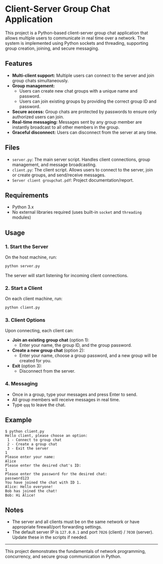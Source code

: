 # Client-Server Group Chat Application

This project is a Python-based client-server group chat application that allows multiple users to communicate in real time over a network. The system is implemented using Python sockets and threading, supporting group creation, joining, and secure messaging.

## Features
- **Multi-client support:** Multiple users can connect to the server and join group chats simultaneously.
- **Group management:**
  - Users can create new chat groups with a unique name and password.
  - Users can join existing groups by providing the correct group ID and password.
- **Secure access:** Group chats are protected by passwords to ensure only authorized users can join.
- **Real-time messaging:** Messages sent by any group member are instantly broadcast to all other members in the group.
- **Graceful disconnect:** Users can disconnect from the server at any time.

## Files
- `server.py`: The main server script. Handles client connections, group management, and message broadcasting.
- `client.py`: The client script. Allows users to connect to the server, join or create groups, and send/receive messages.
- `Server client groupchat.pdf`: Project documentation/report.

## Requirements
- Python 3.x
- No external libraries required (uses built-in `socket` and `threading` modules)

## Usage
### 1. Start the Server
On the host machine, run:
```bash
python server.py
```
The server will start listening for incoming client connections.

### 2. Start a Client
On each client machine, run:
```bash
python client.py
```

### 3. Client Options
Upon connecting, each client can:
- **Join an existing group chat** (option 1):
  - Enter your name, the group ID, and the group password.
- **Create a new group chat** (option 2):
  - Enter your name, choose a group password, and a new group will be created for you.
- **Exit** (option 3):
  - Disconnect from the server.

### 4. Messaging
- Once in a group, type your messages and press Enter to send.
- All group members will receive messages in real time.
- Type `qqq` to leave the chat.

## Example
```
$ python client.py
Hello client, please choose an option:
 1 - Connect to group chat
 2 - Create a group chat
 3 - Exit the server
1
Please enter your name:
Alice
Please enter the desired chat's ID:
1
Please enter the password for the desired chat:
password123
You have joined the chat with ID 1.
Alice: Hello everyone!
Bob has joined the chat!
Bob: Hi Alice!
```

## Notes
- The server and all clients must be on the same network or have appropriate firewall/port forwarding settings.
- The default server IP is `127.0.0.1` and port `7026` (client) / `7030` (server). Update these in the scripts if needed.

---

This project demonstrates the fundamentals of network programming, concurrency, and secure group communication in Python.
